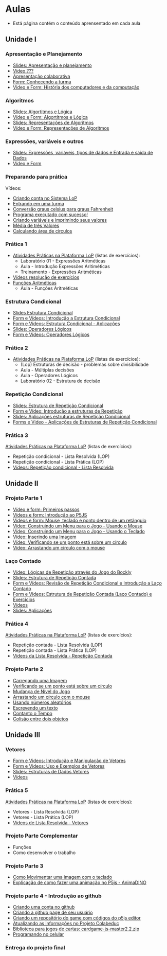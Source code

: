 # Aulas 
* Está página contém o conteúdo aprensentado em cada aula 

## Unidade I

### Apresentação e Planejamento 
* [Slides: Apresentação e planejamento](https://docs.google.com/presentation/d/1zPOTZQ46SzWcYGY2YLXuFH6aCheJt26x7wM_qzuNQps/edit?usp=sharing)
* [Vídeo ???]()
* [Apresentação colaborativa]() 
* [Form: Conhecendo a turma](https://docs.google.com/forms/d/e/1FAIpQLSdZbpXqNe92LdHwui_Z9stFUxO3iQ8hVk_E9RXNKY-y7ncAAg/viewform?usp=sf_link) 
* [Video e Form: História dos computadores e da computação](https://docs.google.com/forms/d/e/1FAIpQLSeC3bKq-gv4wLZsfDhYA6Hmo0Cig4BTTvZm98lr7562k2eWcQ/viewform?usp=sf_link)
  
### Algoritmos 
* [Slides: Algortitmos e Lógica](https://docs.google.com/presentation/d/19oEvQmZQcjJ1igmTeuYchdfaiyUvLKaHN7a98feOR2M)
* [Vídeo e Form: Algortitmos e Lógica](https://docs.google.com/forms/d/e/1FAIpQLSdORshYaylLfJ7hFT5wvDtat2FZH04weq4Cg15jssYkYSVHPA/viewform?usp=sf_link)
* [Slides: Representações de Algoritmos](https://docs.google.com/presentation/d/1o-okipfRGG-cb6zkoy40qzfA54GZ12ndGNg1F6U7iQ4/edit?usp=sharing) 
* [Vídeo e Form: Representações de Algoritmos](https://docs.google.com/forms/d/e/1FAIpQLSe6nfAs61f9uQycCtuwr7GtQwZwtxkED8VjsZBNn4F5XetiWA/viewform?usp=sf_link)
  
### Expressões, variáveis e outros 
* [Slides: Expressões, variáveis, tipos de dados e Entrada e saída de Dados](https://docs.google.com/presentation/d/19zKnIfE_nd6YtAXLNktDTDnO4jvaJQ6jsFotvS3K89g/edit?usp=sharing) 
* [Vídeo e Form](https://docs.google.com/forms/d/e/1FAIpQLSeDNUGa9w9W3OXONuYgi8-U3enDaTFraFXQEv5PnFENvZ2Daw/viewform?usp=sf_link)

### Preparando para prática 
Vídeos:
* [Criando conta no Sistema LoP](https://www.youtube.com/watch?v=uMdTz7DBlhA) 
* [Entrando em uma turma](https://www.youtube.com/watch?v=vgJoUK16lew) 
* [Conversão graus celsius para graus Fahrenheit](https://www.youtube.com/watch?v=OU4hIU4gYf0)
* [Programa executado com sucesso!](https://www.youtube.com/watch?v=X6FkqljVom0)
* [Criando variáveis e imprimindo seus valores](https://www.youtube.com/watch?v=N1O41sG3pqw)
* [Média de três Valores](https://www.youtube.com/watch?v=X0kISjkHFps)
* [Calculando área de círculos](https://www.youtube.com/watch?v=4f-qdHu54bc)

### Prática 1
 * [Atividades Práticas na Plataforma LoP](https://lop.ect.ufrn.br) (listas de exercícios):
   * Laboratório 01 - Expressões Aritméticas
   * Aula - Introdução Expressões Aritiméticas
   * Treinamento - Expressões Aritméticas
* [Vídeos resolução de exercícios](https://www.youtube.com/playlist?list=PLfGOgFSaHKF7xHNtja3bDdmf_Sv6GEP2D) 
* [Funções Aritméticas](https://docs.google.com/presentation/d/18CEr3y0nxRW6m7agx3viJGWOfMU167grxfrmvotMAUk/edit?usp=sharing)
   * Aula - Funções Aritméticas

### Estrutura Condicional 
* [Slides Estrutura Condicional](https://docs.google.com/presentation/d/1D5upVACn__p5zFfBWWGb9f3-uPG0qdkYG0Ei5-f8uCo/edit?usp=sharing)
* [Form e Vídeos: Introdução a Estrutura Condicional](https://docs.google.com/forms/d/e/1FAIpQLSeZNvI7HY2JctoQEvSYJW7hjc2OVzY8ouFwVrgBtqSeNJT6ag/viewform?usp=sf_link)
* [Form e Vídeos: Estrutura Condicional - Aplicações](https://docs.google.com/forms/d/e/1FAIpQLScmhjz4mmuzQj4gkd8gzVgZsmOVPsdeZB__p6gAfDd16a7rXw/viewform?usp=sf_link)
* [Slides: Operadores Lógicos](https://docs.google.com/presentation/d/1Ecmk2VY6xMQd9k4Se3xkgTOGenJtm4oiMFT8DDDHYKA/edit?usp=sharing) 
* [Form e Vídeos: Operadores Lógicos](https://docs.google.com/forms/d/e/1FAIpQLSfZvsBKVsfEkzw92fWZETFAh8E5jFihAORb4tf7i9zREIs7Bg/viewform?usp=sf_link) 
  
### Prática 2 
* [Atividades Práticas na Plataforma LoP](https://lop.ect.ufrn.br) (listas de exercícios):
  * (Lop) Estruturas de decisão - problemas sobre divisibilidade
  * Aula - Múltiplas decisões
  * Aula - Operadores Lógicos
  * Laboratório 02 - Estrutura de decisão
    


### Repetição Condicional  
* [Slides: Estrutura de Repetição Condicional](https://docs.google.com/presentation/d/1Rcm-WC5JcjSvqo38YA_Ul4taxcHngG7rSkrc0TlrzaI/edit?usp=sharing) 
* [Form e Vídeo: Introdução a estruturas de Repetição]()
* [Slides: Aplicações estruturas de Repetição Condicional](https://docs.google.com/presentation/d/1zQHtdwdgle_5DKL-43Nkh96-CKDSUEZoE5aQgYpTleQ/edit?usp=sharing)
* [Forms e Video - Aplicações de Estruturas de Repetição Condicional]() 


### Prática 3
[Atividades Práticas na Plataforma LoP](https://lop.ect.ufrn.br) (listas de exercícios):
* Repetição condicional - Lista Resolvida (LOP)
* Repetição condicional - Lista Prática (LOP)
* [Vídeos: Repetição condicional - Lista Resolvida](https://www.youtube.com/playlist?list=PLgsETY_DvYq8hfwtxLVpS-hIT9sAm3TTM) 

## Unidade II 

### Projeto Parte 1
* [Vídeo e form: Primeiros passos]()
* [Vídeos e form: Introdução ao P5JS]() 
* [Vídeos e form: Mouse, teclado e ponto dentro de um retângulo]() 
* [Vídeo: Construindo um Menu para o Jogo - Usando o Mouse](https://youtu.be/G_RXfGiTPrw) 
* [Vídeo: Construindo um Menu para o Jogo - Usando o Teclado](https://youtu.be/yJJP_eLcj9o)
* [Vídeo: Inserindo uma Imagem](https://youtu.be/axm_QWB_pfE)
* [Vídeo: Verificando se um ponto está sobre um círculo](https://youtu.be/LMF3BDIe7ek) 
* [Vídeo: Arrastando um círculo com o mouse](https://youtu.be/6FzU41_PMH0) 


### Laço Contado
* [Vídeo: Lógicas de Repetição através do Jogo do Bockly](https://youtu.be/vuDaINpAKXk)
* [Slides: Estrutura de Repetição Contada](https://docs.google.com/presentation/d/1PoWldRjMqeU5XW984yVY2bkNaex_pUgeR6VtC1qMB9k/edit#slide=id.p1) 
* [Form e Vídeos: Revisão de Repetição Condicional e Introdução a Laço Contado]()
* [Form e Videos: Estrutura de Repetição Contada (Laço Contado) e Exercícios]() 
* [Vídeos](https://www.youtube.com/playlist?list=PLnzZahpeZ5lzjD7L8n7SSKp5LjQRfOUIN)
* [Slides: Aplicações](https://docs.google.com/presentation/d/12onmAkv7QkooulmUifvX4spul1mFPEQNah2Pj-7SOTk/edit#slide=id.p)

### Prática 4
[Atividades Práticas na Plataforma LoP](https://lop.ect.ufrn.br) (listas de exercícios):
* Repetição contada - Lista Resolvida (LOP)
* Repetição contada - Lista Prática (LOP)
* [Vídeos da Lista Resolvida - Repetição Contada](https://www.youtube.com/playlist?list=PLnzZahpeZ5lxIiTCUU__eMWBwIP8F39sa)

### Projeto Parte 2
* [Carregando uma Imagem](https://youtu.be/axm_QWB_pfE)   
* [Verificando se um ponto está sobre um círculo](https://youtu.be/LMF3BDIe7ek)   
* [Mudança de Nível do Jogo](https://youtu.be/s9KG3J32-7U)   
* [Arrastando um círculo com o mouse](https://youtu.be/6FzU41_PMH0)   
* [Usando números aleatórios](https://youtu.be/KpTh3Bs1b5s)
* [Escrevendo um texto](https://youtu.be/pY0i7LbOoIs)   
* [Contanto o Tempo](https://youtu.be/TRiK68OKTeI)   
* [Colisão entre dois objetos](https://youtu.be/PKPPXPOdbIE)   

## Unidade III

### Vetores
* [Form e Videos: Introdução e Manipulação de Vetores]()
* [Form e Videos: Uso e Exemplos de Vetores]()
* [Slides: Estruturas de Dados Vetores](https://docs.google.com/presentation/d/1KbGunSUfiuQdnt2dJ7ewwamAbATp0nlLjU0ADwuH6OA/edit#slide=id.p3)
* [Vídeos](https://www.youtube.com/playlist?list=PLnzZahpeZ5lx6TY7X3T6ylZNb7WYiz6qs)

### Prática 5
[Atividades Práticas na Plataforma LoP](https://lop.ect.ufrn.br) (listas de exercícios):
* Vetores - Lista Resolvida (LOP)
* Vetores - Lista Prática (LOP)
* [Vídeos de Lista Resolvida - Vetores](https://www.youtube.com/playlist?list=PLnzZahpeZ5lx6TY7X3T6ylZNb7WYiz6qs)


### Projeto Parte Complementar 
* Funções
* Como desenvolver o trabalho

### Projeto Parte 3
* [Como Movimentar uma imagem com o teclado](https://youtu.be/kq9Nwjs4f70)   
* [Explicação de como fazer uma animação no P5js - AnimaDINO](https://youtu.be/fx3HVcke2wA)   

### Projeto parte 4 - Introdução ao github
* [Criando uma conta no github](https://youtu.be/gtd3DWIF4UA)   
* [Criando a github page de seu usuário](https://youtu.be/VmVSTv7s2IM)   
* [Criando um repositório do game com códigos do p5js editor](https://youtu.be/AGwTYb1pPZg)   
* [Atualizando as informações no Projeto Colabeduc](https://youtu.be/DdqDU-phh8s)   
* [Biblioteca para jogos de cartas: cardgame-js-master2.2.zip]( )
* [Programando no celular](https://youtu.be/O2oDU4atqzQ)

### Entrega do projeto final
